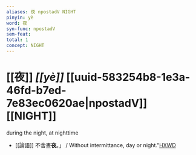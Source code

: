 ```yaml
---
aliases: 夜 npostadV NIGHT
pinyin: yè
word: 夜
syn-func: npostadV
sem-feat: 
total: 1
concept: NIGHT 
---
```

# [[夜]] *[[yè]]*  [[uuid-583254b8-1e3a-46fd-b7ed-7e83ec0620ae|npostadV]] [[NIGHT]]
during the night, at nighttime
 - [[論語]] 不舍晝**夜**。」 / Without intermittance, day or night."[HXWD](https://hxwd.org/textview.html?location=KR1h0004_tls_009-19a.1)